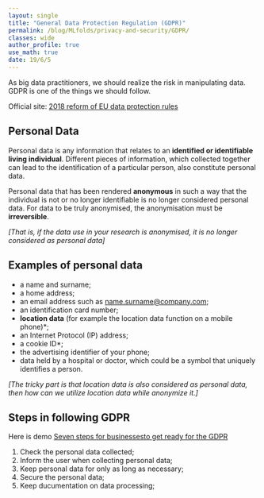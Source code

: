 ```yaml
---
layout: single
title: "General Data Protection Regulation (GDPR)"
permalink: /blog/MLfolds/privacy-and-security/GDPR/
classes: wide
author_profile: true
use_math: true
date: 19/6/5
---
```


As big data practitioners, we should realize the risk in manipulating data. GDPR is one of the things we should follow.

Official site: [2018 reform of EU data protection rules](https://ec.europa.eu/commission/priorities/justice-and-fundamental-rights/data-protection/2018-reform-eu-data-protection-rules_en)

## Personal Data

Personal data is any information that relates to an **identified or identifiable living individual**. Different pieces of information, which collected together can lead to the identification of a particular person, also constitute personal data.

Personal data that has been rendered **anonymous** in such a way that the individual is not or no longer identifiable is no longer considered personal data. For data to be truly anonymised, the anonymisation must be **irreversible**.

*[That is, if the data use in your research is anonymised, it is no longer considered as personal data]*

## Examples of personal data

- a name and surname;
- a home address;
- an email address such as [name.surname@company.com](mailto:name.surname@company.com);
- an identification card number;
- **location data** (for example the location data function on a mobile phone)*;
- an Internet Protocol (IP) address;
- a cookie ID*;
- the advertising identifier of your phone;
- data held by a hospital or doctor, which could be a symbol that uniquely identifies a person.

*[The tricky part is that location data is also considered as personal data, then how can we utilize location data while anonymize it.]*

## Steps in following GDPR

Here is demo [Seven steps for businessesto get ready for the GDPR](https://ec.europa.eu/commission/sites/beta-political/files/ds-02-18-544-en-n.pdf)

1. Check the personal data collected;
2. Inform the user when collecting personal data;
3. Keep personal data for only as long as necessary;
4. Secure the personal data;
5. Keep ducumentation on data processing;